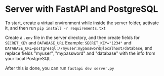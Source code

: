 # Server with FastAPI and PostgreSQL

To start, create a virtual environment while inside the server folder, activate it, and then run `pip install -r requirements.txt`

Create a `.env` file in the server directory, and then create fields for `SECRET_KEY` and `DATABASE_URL`
Example: `SECRET_KEY="1234"` and `DATABASE_URL=postgresql://myuser:mypassword@localhost/database`, and replace fields
"myuser", "mypassword" and "database" with the info from your local PostgreSQL.

After this is done, you can run `fastapi dev server.py`